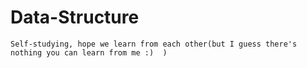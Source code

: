 # Data-Structure
	Self-studying, hope we learn from each other(but I guess there's nothing you can learn from me :)  )
<!-- finally I made it to push this dir to my github :) -->